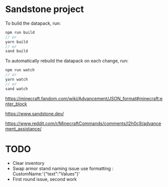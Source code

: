 # Sandstone project

To build the datapack, run:

```ts
npm run build
// or
yarn build
// or
sand build
```

To automatically rebuild the datapack on each change, run:

```ts
npm run watch
// or
yarn watch
// or
sand watch
```

https://minecraft.fandom.com/wiki/Advancement/JSON_format#minecraft:enter_block

https://www.sandstone.dev/

https://www.reddit.com/r/MinecraftCommands/comments/l2h0c9/advancement_assistance/



# TODO
- Clear inventory
- Swap armor stand naming issue use formatting : CustomName:'{"text":"Values"}'
- First round issue, second work
